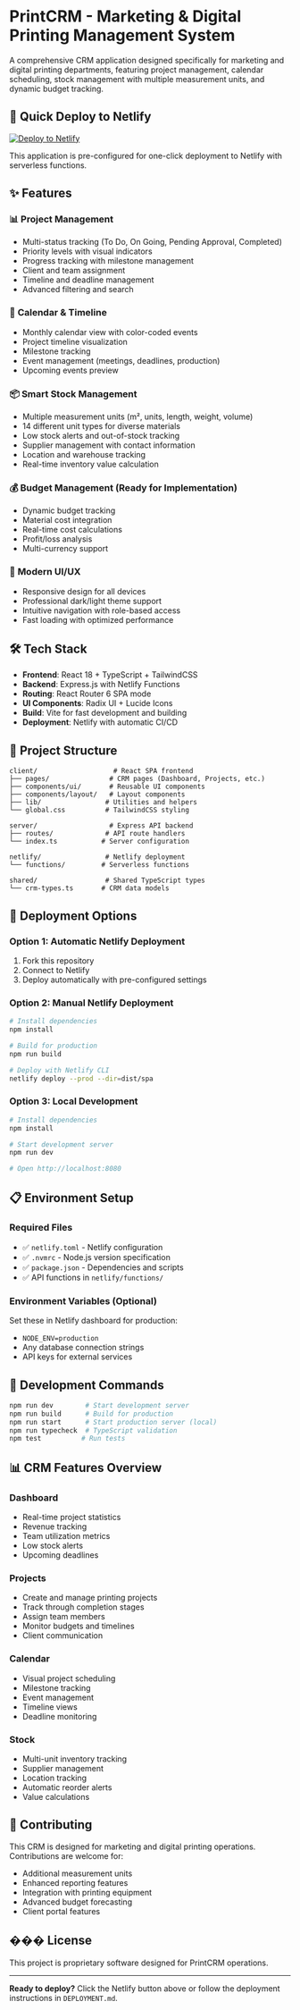 # PrintCRM - Marketing & Digital Printing Management System

A comprehensive CRM application designed specifically for marketing and digital printing departments, featuring project management, calendar scheduling, stock management with multiple measurement units, and dynamic budget tracking.

## 🚀 Quick Deploy to Netlify

[![Deploy to Netlify](https://www.netlify.com/img/deploy/button.svg)](https://app.netlify.com/start/deploy)

This application is pre-configured for one-click deployment to Netlify with serverless functions.

## ✨ Features

### 📊 **Project Management**
- Multi-status tracking (To Do, On Going, Pending Approval, Completed)
- Priority levels with visual indicators
- Progress tracking with milestone management
- Client and team assignment
- Timeline and deadline management
- Advanced filtering and search

### 📅 **Calendar & Timeline**
- Monthly calendar view with color-coded events
- Project timeline visualization
- Milestone tracking
- Event management (meetings, deadlines, production)
- Upcoming events preview

### 📦 **Smart Stock Management**
- Multiple measurement units (m², units, length, weight, volume)
- 14 different unit types for diverse materials
- Low stock alerts and out-of-stock tracking
- Supplier management with contact information
- Location and warehouse tracking
- Real-time inventory value calculation

### 💰 **Budget Management** (Ready for Implementation)
- Dynamic budget tracking
- Material cost integration
- Real-time cost calculations
- Profit/loss analysis
- Multi-currency support

### 🎨 **Modern UI/UX**
- Responsive design for all devices
- Professional dark/light theme support
- Intuitive navigation with role-based access
- Fast loading with optimized performance

## 🛠 Tech Stack

- **Frontend**: React 18 + TypeScript + TailwindCSS
- **Backend**: Express.js with Netlify Functions
- **Routing**: React Router 6 SPA mode
- **UI Components**: Radix UI + Lucide Icons
- **Build**: Vite for fast development and building
- **Deployment**: Netlify with automatic CI/CD

## 📁 Project Structure

```
client/                   # React SPA frontend
├── pages/               # CRM pages (Dashboard, Projects, etc.)
├── components/ui/       # Reusable UI components
├── components/layout/   # Layout components
├── lib/                # Utilities and helpers
└── global.css          # TailwindCSS styling

server/                  # Express API backend
├── routes/             # API route handlers
└── index.ts           # Server configuration

netlify/                # Netlify deployment
└── functions/         # Serverless functions

shared/                 # Shared TypeScript types
└── crm-types.ts       # CRM data models
```

## 🚀 Deployment Options

### Option 1: Automatic Netlify Deployment
1. Fork this repository
2. Connect to Netlify
3. Deploy automatically with pre-configured settings

### Option 2: Manual Netlify Deployment
```bash
# Install dependencies
npm install

# Build for production
npm run build

# Deploy with Netlify CLI
netlify deploy --prod --dir=dist/spa
```

### Option 3: Local Development
```bash
# Install dependencies
npm install

# Start development server
npm run dev

# Open http://localhost:8080
```

## 📋 Environment Setup

### Required Files
- ✅ `netlify.toml` - Netlify configuration
- ✅ `.nvmrc` - Node.js version specification
- ✅ `package.json` - Dependencies and scripts
- ✅ API functions in `netlify/functions/`

### Environment Variables (Optional)
Set these in Netlify dashboard for production:
- `NODE_ENV=production`
- Any database connection strings
- API keys for external services

## 🔧 Development Commands

```bash
npm run dev        # Start development server
npm run build      # Build for production
npm run start      # Start production server (local)
npm run typecheck  # TypeScript validation
npm test          # Run tests
```

## 📊 CRM Features Overview

### Dashboard
- Real-time project statistics
- Revenue tracking
- Team utilization metrics
- Low stock alerts
- Upcoming deadlines

### Projects
- Create and manage printing projects
- Track through completion stages
- Assign team members
- Monitor budgets and timelines
- Client communication

### Calendar
- Visual project scheduling
- Milestone tracking
- Event management
- Timeline views
- Deadline monitoring

### Stock
- Multi-unit inventory tracking
- Supplier management
- Location tracking
- Automatic reorder alerts
- Value calculations

## 🤝 Contributing

This CRM is designed for marketing and digital printing operations. Contributions are welcome for:
- Additional measurement units
- Enhanced reporting features
- Integration with printing equipment
- Advanced budget forecasting
- Client portal features

## ��� License

This project is proprietary software designed for PrintCRM operations.

---

**Ready to deploy?** Click the Netlify button above or follow the deployment instructions in `DEPLOYMENT.md`.
